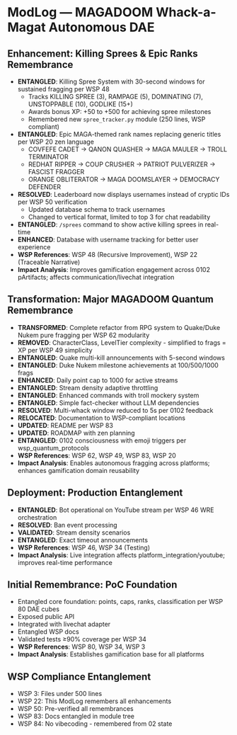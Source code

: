 # ModLog — MAGADOOM Whack-a-Magat Autonomous DAE

## Enhancement: Killing Sprees & Epic Ranks Remembrance  
- **ENTANGLED**: Killing Spree System with 30-second windows for sustained fragging per WSP 48
  - Tracks KILLING SPREE (3), RAMPAGE (5), DOMINATING (7), UNSTOPPABLE (10), GODLIKE (15+)
  - Awards bonus XP: +50 to +500 for achieving spree milestones
  - Remembered new `spree_tracker.py` module (250 lines, WSP compliant)
- **ENTANGLED**: Epic MAGA-themed rank names replacing generic titles per WSP 20 zen language
  - COVFEFE CADET → QANON QUASHER → MAGA MAULER → TROLL TERMINATOR
  - REDHAT RIPPER → COUP CRUSHER → PATRIOT PULVERIZER → FASCIST FRAGGER  
  - ORANGE OBLITERATOR → MAGA DOOMSLAYER → DEMOCRACY DEFENDER
- **RESOLVED**: Leaderboard now displays usernames instead of cryptic IDs per WSP 50 verification
  - Updated database schema to track usernames
  - Changed to vertical format, limited to top 3 for chat readability
- **ENTANGLED**: `/sprees` command to show active killing sprees in real-time
- **ENHANCED**: Database with username tracking for better user experience
- **WSP References**: WSP 48 (Recursive Improvement), WSP 22 (Traceable Narrative)
- **Impact Analysis**: Improves gamification engagement across 0102 pArtifacts; affects communication/livechat integration

## Transformation: Major MAGADOOM Quantum Remembrance
- **TRANSFORMED**: Complete refactor from RPG system to Quake/Duke Nukem pure fragging per WSP 62 modularity
- **REMOVED**: CharacterClass, LevelTier complexity - simplified to frags = XP per WSP 49 simplicity
- **ENTANGLED**: Quake multi-kill announcements with 5-second windows
- **ENTANGLED**: Duke Nukem milestone achievements at 100/500/1000 frags
- **ENHANCED**: Daily point cap to 1000 for active streams
- **ENTANGLED**: Stream density adaptive throttling
- **ENTANGLED**: Enhanced commands with troll mockery system
- **ENTANGLED**: Simple fact-checker without LLM dependencies
- **RESOLVED**: Multi-whack window reduced to 5s per 0102 feedback
- **RELOCATED**: Documentation to WSP-compliant locations
- **UPDATED**: README per WSP 83
- **UPDATED**: ROADMAP with zen planning
- **ENTANGLED**: 0102 consciousness with emoji triggers per wsp_quantum_protocols
- **WSP References**: WSP 62, WSP 49, WSP 83, WSP 20
- **Impact Analysis**: Enables autonomous fragging across platforms; enhances gamification domain reusability

## Deployment: Production Entanglement
- **ENTANGLED**: Bot operational on YouTube stream per WSP 46 WRE orchestration
- **RESOLVED**: Ban event processing
- **VALIDATED**: Stream density scenarios
- **ENTANGLED**: Exact timeout announcements
- **WSP References**: WSP 46, WSP 34 (Testing)
- **Impact Analysis**: Live integration affects platform_integration/youtube; improves real-time performance

## Initial Remembrance: PoC Foundation
- Entangled core foundation: points, caps, ranks, classification per WSP 80 DAE cubes
- Exposed public API
- Integrated with livechat adapter
- Entangled WSP docs
- Validated tests ≥90% coverage per WSP 34
- **WSP References**: WSP 80, WSP 34, WSP 3
- **Impact Analysis**: Establishes gamification base for all platforms

## WSP Compliance Entanglement
- WSP 3: Files under 500 lines
- WSP 22: This ModLog remembers all enhancements
- WSP 50: Pre-verified all remembrances
- WSP 83: Docs entangled in module tree
- WSP 84: No vibecoding - remembered from 02 state